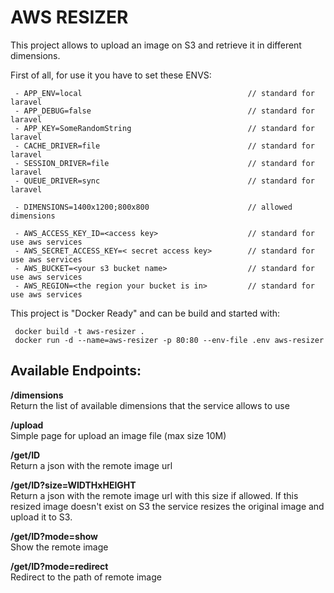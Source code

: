 AWS RESIZER
===========

This project allows to upload an image on S3 and retrieve it in different dimensions.  
  
First of all, for use it you have to set these ENVS:

     - APP_ENV=local                                     // standard for laravel
     - APP_DEBUG=false                                   // standard for laravel
     - APP_KEY=SomeRandomString                          // standard for laravel
     - CACHE_DRIVER=file                                 // standard for laravel
     - SESSION_DRIVER=file                               // standard for laravel
     - QUEUE_DRIVER=sync                                 // standard for laravel

     - DIMENSIONS=1400x1200;800x800                      // allowed dimensions
              
     - AWS_ACCESS_KEY_ID=<access key>                    // standard for use aws services
     - AWS_SECRET_ACCESS_KEY=< secret access key>        // standard for use aws services
     - AWS_BUCKET=<your s3 bucket name>                  // standard for use aws services
     - AWS_REGION=<the region your bucket is in>         // standard for use aws services
    
This project is "Docker Ready" and can be build and started with:

     docker build -t aws-resizer .
     docker run -d --name=aws-resizer -p 80:80 --env-file .env aws-resizer
  
    
Available Endpoints:
--------------------
**/dimensions**  
Return the list of available dimensions that the service allows to use  
    
**/upload**  
Simple page for upload an image file (max size 10M)  

**/get/ID**  
Return a json with the remote image url

**/get/ID?size=WIDTHxHEIGHT**  
Return a json with the remote image url with this size if allowed.
If this resized image doesn't exist on S3 the service resizes the original image and upload it to S3.

**/get/ID?mode=show**  
Show the remote image

**/get/ID?mode=redirect**  
Redirect to the path of remote image
